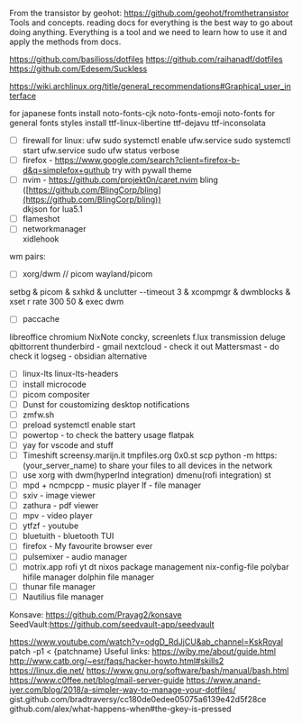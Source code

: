 From the transistor by geohot:
https://github.com/geohot/fromthetransistor
Tools and concepts.
reading docs for everything is the best way to go about doing anything.
Everything is a tool and we need to learn how to use it and apply the methods from docs.

https://github.com/basilioss/dotfiles
https://github.com/raihanadf/dotfiles
https://github.com/Edesem/Suckless

https://wiki.archlinux.org/title/general_recommendations#Graphical_user_interface

for japanese fonts install noto-fonts-cjk noto-fonts-emoji noto-fonts
for general fonts styles install ttf-linux-libertine ttf-dejavu ttf-inconsolata

- [ ] firewall for linux: ufw
sudo systemctl enable ufw.service
sudo systemctl start ufw.service
sudo ufw status verbose
- [ ] firefox - https://www.google.com/search?client=firefox-b-d&q=simplefox+guthub try with pywall theme
- [ ] nvim - https://github.com/projekt0n/caret.nvim
bling ([https://github.com/BlingCorp/bling](https://github.com/BlingCorp/bling))  
dkjson for lua5.1  
- [ ] flameshot  
- [ ] networkmanager  
xidlehook 

wm pairs:
- [ ] xorg/dwm // picom
wayland/picom

setbg &
picom &
sxhkd &
unclutter --timeout 3 &
xcompmgr &
dwmblocks &
xset r rate 300 50 &
exec dwm
- [ ] paccache

libreoffice
chromium 
NixNote
concky, screenlets
f.lux
transmission deluge qbittorrent
thunderbird - gmail
nextcloud - check it out
Mattersmast - do check it 
logseg - obsidian alternative
- [ ] linux-lts linux-lts-headers
- [ ] install microcode
- [ ] picom compositer
- [ ] Dunst for coustomizing desktop notifications
- [ ] zmfw.sh
- [ ] preload systemctl enable start
- [ ] powertop - to check the battery usage
flatpak
- [ ] yay for vscode and stuff
- [ ] Timeshift
screensy.marijn.it
tmpfiles.org
0x0.st
scp
python -m https:(your_server_name) to share your files to all devices in the network 
- [ ] use xorg with dwm(hyperlnd integration) dmenu(rofi integration) st
- [ ] mpd + ncmpcpp - music player
lf - file manager 
- [ ] sxiv - image viewer
- [ ] zathura - pdf viewer
- [ ] mpv - video player 
- [ ] ytfzf - youtube
- [ ] bluetuith - bluetooth TUI
- [ ] firefox  - My favourite browser ever
- [ ] pulsemixer - audio manager
- [ ] motrix.app
rofi
yt dt 
nixos package management nix-config-file
polybar
hifile manager
dolphin file manager
- [ ] thunar file manager
- [ ] Nautilius file manager

Konsave: https://github.com/Prayag2/konsave
SeedVault:https://github.com/seedvault-app/seedvault

https://www.youtube.com/watch?v=odgD_RdJjCU&ab_channel=KskRoyal
patch -p1 < {patchname}
Useful links:
https://wiby.me/about/guide.html
http://www.catb.org/~esr/faqs/hacker-howto.html#skills2
https://linux.die.net/
https://www.gnu.org/software/bash/manual/bash.html
https://www.c0ffee.net/blog/mail-server-guide
https://www.anand-iyer.com/blog/2018/a-simpler-way-to-manage-your-dotfiles/
gist.github.com/bradtraversy/cc180de0edee05075a6139e42d5f28ce
github.com/alex/what-happens-when#the-gkey-is-pressed
